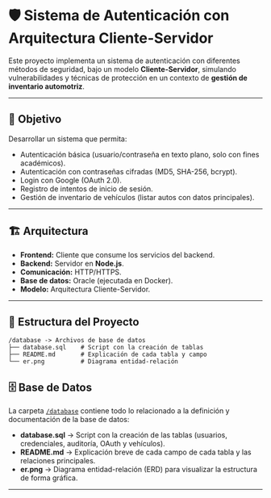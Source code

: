 # 🛡️ Sistema de Autenticación con Arquitectura Cliente-Servidor

Este proyecto implementa un sistema de autenticación con diferentes métodos de seguridad, bajo un modelo **Cliente-Servidor**, simulando vulnerabilidades y técnicas de protección en un contexto de **gestión de inventario automotriz**.

---

## 🎯 Objetivo
Desarrollar un sistema que permita:
- Autenticación básica (usuario/contraseña en texto plano, solo con fines académicos).
- Autenticación con contraseñas cifradas (MD5, SHA-256, bcrypt).
- Login con Google (OAuth 2.0).
- Registro de intentos de inicio de sesión.
- Gestión de inventario de vehículos (listar autos con datos principales).

---

## 🏗️ Arquitectura
- **Frontend:** Cliente que consume los servicios del backend.
- **Backend:** Servidor en **Node.js**.
- **Comunicación:** HTTP/HTTPS.
- **Base de datos:** Oracle (ejecutada en Docker).
- **Modelo:** Arquitectura Cliente-Servidor.

---

## 📂 Estructura del Proyecto

```
/database -> Archivos de base de datos
├── database.sql    # Script con la creación de tablas
├── README.md       # Explicación de cada tabla y campo
└── er.png          # Diagrama entidad-relación
``` 

## 🗄️ Base de Datos
La carpeta [`/database`](./database) contiene todo lo relacionado a la definición y documentación de la base de datos:

- **database.sql** → Script con la creación de las tablas (usuarios, credenciales, auditoría, OAuth y vehículos).  
- **README.md** → Explicación breve de cada campo de cada tabla y las relaciones principales.  
- **er.png** → Diagrama entidad-relación (ERD) para visualizar la estructura de forma gráfica.  

---